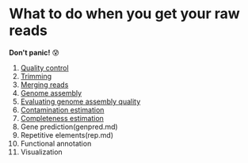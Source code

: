 # What to do when you get your raw reads 

**Don't panic!** :cold_sweat:

1. [Quality control](qc.md)  
2. [Trimming](trimming.md)
3. [Merging reads](merging.md)
4. [Genome assembly](assembly.md)
5. [Evaluating genome assembly quality](quality.md)
6. [Contamination estimation](contamination.md)
7. [Completeness estimation](completeness.md)
8. Gene prediction(genpred.md)
9. Repetitive elements(rep.md)
9. Functional annotation
10. Visualization
